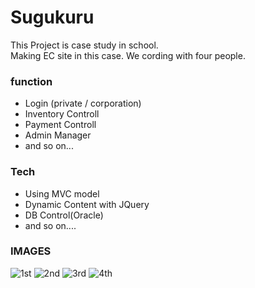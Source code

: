 # Sugukuru
 This Project is case study in school.  
 Making EC site in this case. We cording with four people.

### function
  - Login (private / corporation)
  - Inventory Controll
  - Payment Controll
  - Admin Manager
  - and so on...
  

### Tech
* Using MVC model
* Dynamic Content with JQuery
* DB Control(Oracle)
* and so on....

### IMAGES
![1st](https://github.com/keima-matsui/sugukuru/blob/master/top.jpg)
![2nd](https://github.com/keima-matsui/sugukuru/blob/master/top.jpg)
![3rd](https://github.com/keima-matsui/sugukuru/blob/master/top.jpg)
![4th](https://github.com/keima-matsui/sugukuru/blob/master/top.jpg)